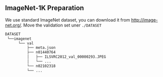 ## ImageNet-1K Preparation

We use standard ImageNet dataset, you can download it from http://image-net.org/. Move the validation set uner `./DATASET`
  ```bash
  DATASET
   └──imagenet
        └── val
            ├── meta.json
            ├── n01440764
            │   ├── ILSVRC2012_val_00000293.JPEG
            │   └── ...
            └── n02102318
            └── ...
  ```